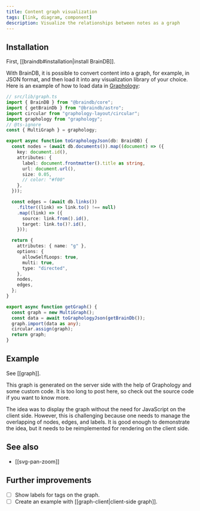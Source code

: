 ```yaml
---
title: Content graph visualization
tags: [link, diagram, component]
description: Visualize the relationships between notes as a graph
---
```


## Installation

First, [[braindb#installation|install BrainDB]].

With BrainDB, it is possible to convert content into a graph, for example, in JSON format, and then load it into any visualization library of your choice. Here is an example of how to load data in [Graphology](https://graphology.github.io/):

```ts
// src/lib/graph.ts
import { BrainDB } from "@braindb/core";
import { getBrainDb } from "@braindb/astro";
import circular from "graphology-layout/circular";
import graphology from "graphology";
// @ts-ignore
const { MultiGraph } = graphology;

export async function toGraphologyJson(db: BrainDB) {
  const nodes = (await db.documents()).map((document) => ({
    key: document.id(),
    attributes: {
      label: document.frontmatter().title as string,
      url: document.url(),
      size: 0.05,
      // color: "#f00"
    },
  }));

  const edges = (await db.links())
    .filter((link) => link.to() !== null)
    .map((link) => ({
      source: link.from().id(),
      target: link.to()?.id(),
    }));

  return {
    attributes: { name: "g" },
    options: {
      allowSelfLoops: true,
      multi: true,
      type: "directed",
    },
    nodes,
    edges,
  };
}

export async function getGraph() {
  const graph = new MultiGraph();
  const data = await toGraphologyJson(getBrainDb());
  graph.import(data as any);
  circular.assign(graph);
  return graph;
}
```

## Example

See [[graph]].

This graph is generated on the server side with the help of Graphology and some custom code. It is too long to post here, so check out the source code if you want to know more.

The idea was to display the graph without the need for JavaScript on the client side. However, this is challenging because one needs to manage the overlapping of nodes, edges, and labels. It is good enough to demonstrate the idea, but it needs to be reimplemented for rendering on the client side.

## See also

- [[svg-pan-zoom]]

## Further improvements

- [ ] Show labels for tags on the graph.
- [ ] Create an example with [[graph-client|client-side graph]].

